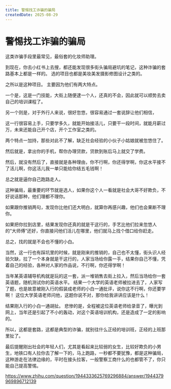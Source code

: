 ```yaml
---
title: 警惕找工诈骗的骗局
createdDate: 2025-08-29
---
```


# 警惕找工诈骗的骗局

这类诈骗手段里最常见，最俗套的化妆师助理。

到现在，你去小红书上去搜，都还能发现很多街头骗局避坑的笔记，这种诈骗的套路基本上都是一样的。
选的项目也都是美妆美发摄影修图设计之类的。

之所以是这种项目。
主要因为他们有两大特点。

一个是，这是一门技能，大街上随便逮一个人，还真的不会，因此就可以顺势去卖自己的培训课程了。

另一个则是，对于外行人来说，很好忽悠，很容易通过一套说辞让他们相信，

这一行很容易上手，只要学多久，就能开始接活儿，只要干一段时间，就能月薪过万，未来还能自己开个店，开个工作室之类的。

两个特点一加持，那些对此不了解，缺乏社会经验的小伙子小姑娘就被忽悠住了。

然后就是，拿出你的手机，帮你办理贷款，贷款到账后马上就交了学费。

然后，就没有然后了，直接就是各种理由，你不行啊，你还得学啊，你这水平接不了活儿啊，你这活儿我一单只能给你结五毛钱啊！

总之就是逼你自己跑路走人。

这种骗局，最重要的环节就是选人，如果你这个人一看就是社会大哥不好欺负，不好说话那种，他们理都不理你。

如果跟你推销两句，发现你比他们还大明白，就算你再感兴趣，他们也会果断不理你。

如果把你拉到店里，结果发现你还真的就是干这行的，手艺比他们拉来忽悠人的“大师傅”还好，你直接问他们活儿在哪里，他们就马上找个借口给你赶走。

总之，找的就是不会也不懂的小白。

当然，这一行也有踩坑里的时候，就是刚来的推销的，自己也不太懂，街头识人经验欠缺，拉了一个本身就是干这行的，人家当场给你露一手，结果你自己不懂，凭着自己的经验，各种对人家的作品说，不行啊，你还得学啊！

当年某英语辅导机构就是玩的这一套，派一堆销售去街上拉入，然后当场给你一套英语题，随机测试你的英语水平。
结果一个大学的英语老师被拉进去了，人家写了题，也是故意被刚入行的假装成老师的小白一通批评，说你这不行啊，你还要学啊！
这位大学英语老师问他，这题你说不对，那你给我讲讲应该是什么！

结果刚入行的小白一通胡扯。
悲惨的是，全程被这位英语老师给录音了，曝光到网上，当年还是引起了不小的轰动，对这个英语培训机构，还是造成了一定的影响的。

所以，这都是套路，这都是典型的诈骗，就别往什么正经的培训班，正经的上班那里扯了。

最后提醒刚出社会的年轻人们，尤其是看起来比较弱的女生，比较好欺负的小男生，地铁口有人拉你去了解一下的，马上跑路，一秒都不要犹豫，都是这种骗局，这种游走在法律边缘的，平时在接头拉客，一般警察工商什么的也都管不了，你只能自己提高警惕。

<ReferenceSource
:sources="[
{
title: '女生称第一份工作上班 7 天反欠公司 1 万多，公司要求先交钱培训，这种做法合法吗？',
link: '[https://www.zhihu.com/question/9994378516/answer/85101268242](https://www.zhihu.com/question/1944333625769296884/answer/1944379969896712139)',
site: '知乎',
author: '弗兰克扬',
date: '2025-08-27',
category: '问答'
},
]"
/>

https://www.zhihu.com/question/1944333625769296884/answer/1944379969896712139
